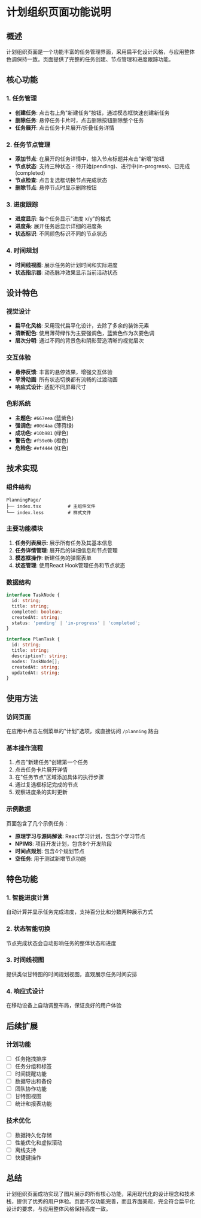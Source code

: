 # 计划组织页面功能说明

## 概述
计划组织页面是一个功能丰富的任务管理界面，采用扁平化设计风格，与应用整体色调保持一致。页面提供了完整的任务创建、节点管理和进度跟踪功能。

## 核心功能

### 1. 任务管理
- **创建任务**: 点击右上角"新建任务"按钮，通过模态框快速创建新任务
- **删除任务**: 悬停任务卡片时，点击删除按钮删除整个任务
- **任务展开**: 点击任务卡片展开/折叠任务详情

### 2. 任务节点管理
- **添加节点**: 在展开的任务详情中，输入节点标题并点击"新增"按钮
- **节点状态**: 支持三种状态 - 待开始(pending)、进行中(in-progress)、已完成(completed)
- **节点检查**: 点击复选框切换节点完成状态
- **删除节点**: 悬停节点时显示删除按钮

### 3. 进度跟踪
- **进度显示**: 每个任务显示"进度 x/y"的格式
- **进度条**: 展开任务后显示详细的进度条
- **状态标识**: 不同颜色标识不同的节点状态

### 4. 时间规划
- **时间线视图**: 展示任务的计划时间和实际进度
- **状态指示器**: 动态脉冲效果显示当前活动状态

## 设计特色

### 视觉设计
- **扁平化风格**: 采用现代扁平化设计，去除了多余的装饰元素
- **清新配色**: 使用薄荷绿作为主要强调色，蓝紫色作为次要色调
- **层次分明**: 通过不同的背景色和阴影营造清晰的视觉层次

### 交互体验
- **悬停反馈**: 丰富的悬停效果，增强交互体验
- **平滑动画**: 所有状态切换都有流畅的过渡动画
- **响应式设计**: 适配不同屏幕尺寸

### 色彩系统
- **主题色**: `#667eea` (蓝紫色)
- **强调色**: `#00d4aa` (薄荷绿)
- **成功色**: `#10b981` (绿色)
- **警告色**: `#f59e0b` (橙色)
- **危险色**: `#ef4444` (红色)

## 技术实现

### 组件结构
```
PlanningPage/
├── index.tsx          # 主组件文件
└── index.less         # 样式文件
```

### 主要功能模块
1. **任务列表展示**: 展示所有任务及其基本信息
2. **任务详情管理**: 展开后的详细信息和节点管理
3. **模态框操作**: 新建任务的弹窗表单
4. **状态管理**: 使用React Hook管理任务和节点状态

### 数据结构
```typescript
interface TaskNode {
  id: string;
  title: string;
  completed: boolean;
  createdAt: string;
  status: 'pending' | 'in-progress' | 'completed';
}

interface PlanTask {
  id: string;
  title: string;
  description?: string;
  nodes: TaskNode[];
  createdAt: string;
  updatedAt: string;
}
```

## 使用方法

### 访问页面
在应用中点击左侧菜单的"计划"选项，或直接访问 `/planning` 路由

### 基本操作流程
1. 点击"新建任务"创建第一个任务
2. 点击任务卡片展开详情
3. 在"任务节点"区域添加具体的执行步骤
4. 通过复选框标记完成的节点
5. 观察进度条的实时更新

### 示例数据
页面包含了几个示例任务：
- **原理学习与源码解读**: React学习计划，包含5个学习节点
- **NPIMS**: 项目开发计划，包含8个开发阶段
- **时间点规划**: 包含4个规划节点
- **空任务**: 用于测试新增节点功能

## 特色功能

### 1. 智能进度计算
自动计算并显示任务完成进度，支持百分比和分数两种展示方式

### 2. 状态智能切换
节点完成状态会自动影响任务的整体状态和进度

### 3. 时间线视图
提供类似甘特图的时间规划视图，直观展示任务时间安排

### 4. 响应式设计
在移动设备上自动调整布局，保证良好的用户体验

## 后续扩展

### 计划功能
- [ ] 任务拖拽排序
- [ ] 任务分组和标签
- [ ] 时间提醒功能
- [ ] 数据导出和备份
- [ ] 团队协作功能
- [ ] 甘特图视图
- [ ] 统计和报表功能

### 技术优化
- [ ] 数据持久化存储
- [ ] 性能优化和虚拟滚动
- [ ] 离线支持
- [ ] 快捷键操作

## 总结

计划组织页面成功实现了图片展示的所有核心功能，采用现代化的设计理念和技术栈，提供了优秀的用户体验。页面不仅功能完善，而且界面美观，完全符合扁平化设计的要求，与应用整体风格保持高度一致。 
